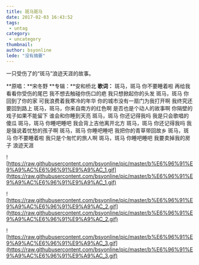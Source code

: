 ```yaml
---
title: 斑马斑马
date: 2017-02-03 16:43:52
tags:
 - untag
category: 
 - uncategory
thumbnail: 
author: bsyonline
lede: "没有摘要"
---
```


一只受伤了的“斑马”浪迹天涯的故事。

<!-- more -->
**原唱：**宋冬野
**专辑：**安和桥北
**歌词：**
斑马，斑马 你不要睡着啦
再给我看看你受伤的尾巴
我不想去触碰你伤口的疤
我只想掀起你的头发
斑马，斑马 你回到了你的家
可我浪费着我寒冷的年华
你的城市没有一扇门为我打开啊
我终究还要回到路上
斑马，斑马，你来自南方的红色啊
是否也是个动人的故事啊
你隔壁的戏子如果不能留下
谁会和你睡到天亮
斑马，斑马 你还记得我吗
我是只会歌唱的傻瓜
斑马，斑马 你睡吧睡吧
我会背上吉他离开北方
斑马，斑马 你还记得我吗
我是强说着忧愁的孩子啊
斑马，斑马 你睡吧睡吧
我把你的青草带回故乡
斑马，斑马 你不要睡着啦
我只是个匆忙的旅人啊
斑马，斑马 你睡吧睡吧
我要卖掉我的房子
浪迹天涯


![https://raw.githubusercontent.com/bsyonline/pic/master/b%E6%96%91%E9%A9%AC%E6%96%91%E9%A9%AC_1.gif](https://raw.githubusercontent.com/bsyonline/pic/master/b%E6%96%91%E9%A9%AC%E6%96%91%E9%A9%AC_1.gif)

![https://raw.githubusercontent.com/bsyonline/pic/master/b%E6%96%91%E9%A9%AC%E6%96%91%E9%A9%AC_2.gif](https://raw.githubusercontent.com/bsyonline/pic/master/b%E6%96%91%E9%A9%AC%E6%96%91%E9%A9%AC_2.gif)

![https://raw.githubusercontent.com/bsyonline/pic/master/b%E6%96%91%E9%A9%AC%E6%96%91%E9%A9%AC_3.gif](https://raw.githubusercontent.com/bsyonline/pic/master/b%E6%96%91%E9%A9%AC%E6%96%91%E9%A9%AC_3.gif)
